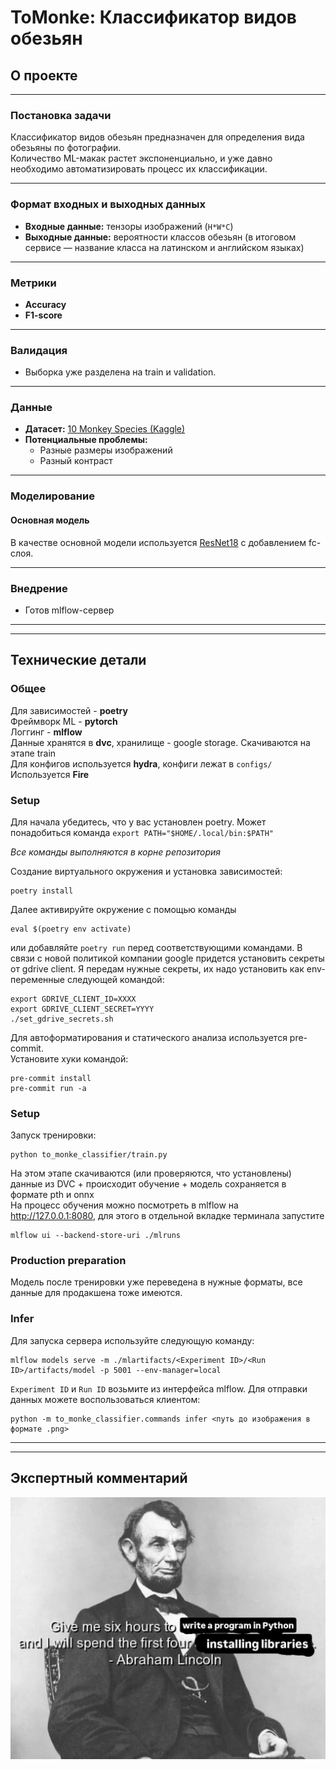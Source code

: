# ToMonke: Классификатор видов обезьян

##  О проекте

---

###  Постановка задачи

Классификатор видов обезьян предназначен для определения вида обезьяны по фотографии.  
Количество ML-макак растет экспоненциально, и уже давно необходимо автоматизировать процесс их классификации.

---

###  Формат входных и выходных данных

- **Входные данные:** тензоры изображений (`H*W*C`)
- **Выходные данные:** вероятности классов обезьян
  (в итоговом сервисе — название класса на латинском и английском языках)

---

### Метрики

- **Accuracy**  
- **F1-score**  

---

### Валидация

- Выборка уже разделена на train и validation.

---

### Данные

- **Датасет:** [10 Monkey Species (Kaggle)](https://www.kaggle.com/datasets/slothkong/10-monkey-species/data)
- **Потенциальные проблемы:**  
  - Разные размеры изображений  
  - Разный контраст

---

### Моделирование

#### Основная модель

В качестве основной модели используется [ResNet18](https://arxiv.org/abs/1512.03385) с добавлением fc-слоя.

---

### Внедрение

- Готов mlflow-сервер

---

---

##  Технические детали
### Общее
Для зависимостей - **poetry**  
Фреймворк ML - **pytorch**  
Логгинг - **mlflow**  
Данные хранятся в **dvc**, хранилище - google storage. Скачиваются на этапе train  
Для конфигов используется **hydra**, конфиги лежат в `configs/`  
Используется **Fire**


### Setup


Для начала убедитесь, что у вас установлен poetry. Может понадобиться команда `export PATH="$HOME/.local/bin:$PATH"`

_Все команды выполняются в корне репозитория_

Создание виртуального окружения и установка зависимостей:
```
poetry install
```
Далее активируйте окружение с помощью команды 
```
eval $(poetry env activate)
 ```
или добавляйте `poetry run` перед соответствующими командами.
В связи с новой политикой компании google придется установить секреты от gdrive client. Я передам нужные секреты, их надо установить как env-переменные следующей командой:
```
export GDRIVE_CLIENT_ID=XXXX
export GDRIVE_CLIENT_SECRET=YYYY
./set_gdrive_secrets.sh
```

Для автоформатирования и статического анализа используется pre-commit.  
Установите хуки командой:
```
pre-commit install
pre-commit run -a
```
 
### Setup
Запуск тренировки: 
```
python to_monke_classifier/train.py
```

На этом этапе скачиваются (или проверяются, что установлены) данные из DVC + происходит обучение + модель сохраняется в формате pth и onnx  
На процесс обучения можно посмотреть в mlflow на http://127.0.0.1:8080, для этого в отдельной вкладке терминала запустите
```
mlflow ui --backend-store-uri ./mlruns
```
### Production preparation
Модель после тренировки уже переведена в нужные форматы, все данные для продакшена тоже имеются.
### Infer
Для запуска сервера используйте следующую команду:
```
mlflow models serve -m ./mlartifacts/<Experiment ID>/<Run ID>/artifacts/model -p 5001 --env-manager=local
```
`Experiment ID` и `Run ID` возьмите из интерфейса mlflow.
Для отправки данных можете воспользоваться клиентом:
```
python -m to_monke_classifier.commands infer <путь до изображения в формате .png>
```

---

---

##  Экспертный комментарий
![img_1.png](readme_img.png)